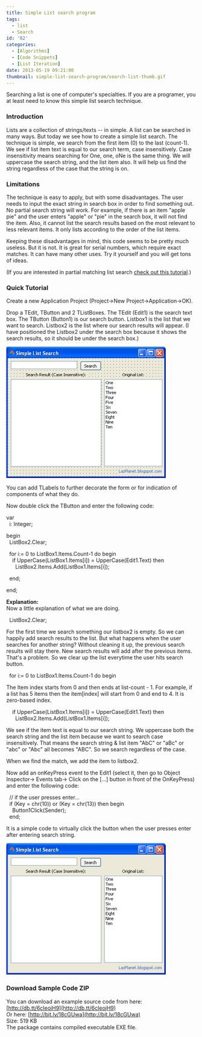 ```yaml
---
title: Simple List search program
tags:
  - list
  - Search
id: '82'
categories:
  - [Algorithms]
  - [Code Snippets]
  - [List Iteration]
date: 2013-05-19 09:21:00
thumbnail: simple-list-search-program/search-list-thumb.gif
---
```


Searching a list is one of computer's specialties. If you are a programer, you at least need to know this simple list search technique.
<!-- more -->
  
  

### Introduction

Lists are a collection of strings/texts -- in simple. A list can be searched in many ways. But today we see how to create a simple list search. The technique is simple, we search from the first item (0) to the last (count-1). We see if list item text is equal to our search term, case insensitively. Case insensitivity means searching for One, one, oNe is the same thing. We will uppercase the search string, and the list item also. It will help us find the string regardless of the case that the string is on.  
  

### Limitations

The technique is easy to apply, but with some disadvantages. The user needs to input the exact string in search box in order to find something out. No partial search string will work. For example, if there is an item "apple pie" and the user enters "apple" or "pie" in the search box, it will not find the item. Also, it cannot list the search results based on the most relevant to less relevant items. It only lists according to the order of the list items.  
  
Keeping these disadvantages in mind, this code seems to be pretty much useless. But it is not. It is great for serial numbers, which require exact matches. It can have many other uses. Try it yourself and you will get tons of ideas.  
  
(If you are interested in partial matching list search [check out this tutorial](http://lazplanet.blogspot.com/2013/05/partial-list-search-technique.html).)  
  

### Quick Tutorial

Create a new Application Project (Project->New Project->Application->OK).  
  
Drop a TEdit, TButton and 2 TListBoxes. The TEdit (Edit1) is the search text box. The TButton (Button1) is our search button. Listbox1 is the list that we want to search. Listbox2 is the list where our search results will appear. (I have positioned the Listbox2 under the search box because it shows the search results, so it should be under the search box.)  
  

![Simple list search form in Lazarus form designer](simple-list-search-program/search-form.gif "Simple list search form in Lazarus form designer")

  
You can add TLabels to further decorate the form or for indication of components of what they do.  
  
Now double click the TButton and enter the following code:  
  

var  
  i: Integer;  
  
begin  
  ListBox2.Clear;  
  
  for i:= 0 to ListBox1.Items.Count-1 do begin  
    if UpperCase(ListBox1.Items\[i\]) = UpperCase(Edit1.Text) then  
      ListBox2.Items.Add(ListBox1.Items\[i\]);  
  
  end;  
  
end;

  
**Explanation:**  
Now a little explanation of what we are doing.  
  
  ListBox2.Clear;  
  
For the first time we search something our listbox2 is empty. So we can happily add search results to the list. But what happens when the user searches for another string? Without cleaning it up, the previous search results will stay there. New search results will add after the previous items. That's a problem. So we clear up the list everytime the user hits search button.  
  
  for i:= 0 to ListBox1.Items.Count-1 do begin  
  
The Item index starts from 0 and then ends at list-count - 1. For example, if a list has 5 items then the item\[index\] will start from 0 and end to 4. It is zero-based index.  
  
    if UpperCase(ListBox1.Items\[i\]) = UpperCase(Edit1.Text) then  
      ListBox2.Items.Add(ListBox1.Items\[i\]);  
  
We see if the item text is equal to our search string. We uppercase both the search string and the list item because we want to search case insensitively. That means the search string & list item "AbC" or "aBc" or "abc" or "Abc" all becomes "ABC". So we search regardless of the case.  
  
When we find the match, we add the item to listbox2.  
  
Now add an onKeyPress event to the Edit1 (select it, then go to Object Inspector-> Events tab-> Click on the \[...\] button in front of the OnKeyPress) and enter the following code:  
  

  // if the user presses enter...  
  if (Key = chr(10)) or (Key = chr(13)) then begin  
    Button1Click(Sender);  
  end;

  
It is a simple code to virtually click the button when the user presses enter after entering search string.  
  

![Simple list search in Lazarus (runtime)](simple-list-search-program/list-search-lazarus.gif "Simple list search in Lazarus (runtime)")

  
  

### Download Sample Code ZIP

You can download an example source code from here: [http://db.tt/6cIeojH9](http://db.tt/6cIeojH9)  
Or here: [http://bit.ly/18cGUwa](http://bit.ly/18cGUwa)  
Size: 519 KB  
The package contains compiled executable EXE file.